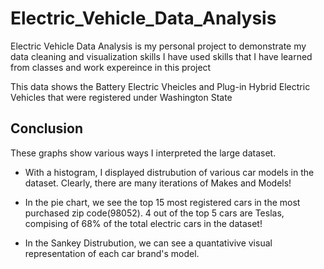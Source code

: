 # Electric_Vehicle_Data_Analysis
Electric Vehicle Data Analysis is my personal project to demonstrate my data cleaning and visualization skills
I have used skills that I have learned from classes and work expereince in this project

This data shows the Battery Electric Vheicles and Plug-in Hybrid Electric Vehicles that were registered under Washington State



## Conclusion

These graphs show various ways I interpreted the large dataset. 

- With a histogram, I displayed distrubution of various car models in the dataset. Clearly, there are many iterations of Makes and Models!

- In the pie chart, we see the top 15 most registered cars in the most purchased zip code(98052). 4 out of the top 5 cars are Teslas, compising of 68% of the total electric cars in the dataset!

- In the Sankey Distrubution, we can see a quantativive visual representation of each car brand's model. 
